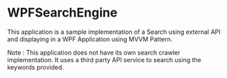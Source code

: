 # WPFSearchEngine
This application is a sample implementation of a Search using external API and displaying in a WPF Application using MVVM Pattern.

Note : This application does not have its own search crawler implementation. It uses a third party API service to search using the keywords provided.
